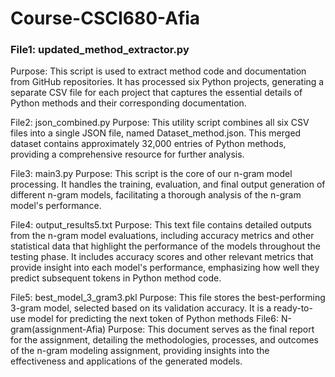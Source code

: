 # Course-CSCI680-Afia

### File1: updated_method_extractor.py
Purpose: This script is used to extract method code and documentation from GitHub repositories. It has processed six Python projects, generating a separate CSV file for each project that captures the essential details of Python methods and their corresponding documentation.

File2: json_combined.py
Purpose: This utility script combines all six CSV files into a single JSON file, named Dataset_method.json. This merged dataset contains approximately 32,000 entries of Python methods, providing a comprehensive resource for further analysis.

File3: main3.py
Purpose: This script is the core of our n-gram model processing. It handles the training, evaluation, and final output generation of different n-gram models, facilitating a thorough analysis of the n-gram model's performance.

File4: output_results5.txt
Purpose: This text file contains detailed outputs from the n-gram model evaluations, including accuracy metrics and other statistical data that highlight the performance of the models throughout the testing phase. It includes accuracy scores and other relevant metrics that provide insight into each model's performance, emphasizing how well they predict subsequent tokens in Python method code.

File5: best_model_3_gram3.pkl
Purpose: This file stores the best-performing 3-gram model, selected based on its validation accuracy. It is a ready-to-use model for predicting the next token of Python methods
File6: N-gram(assignment-Afia)
Purpose: This document serves as the final report for the assignment, detailing the methodologies, processes, and outcomes of the n-gram modeling assignment, providing insights into the effectiveness and applications of the generated models.
